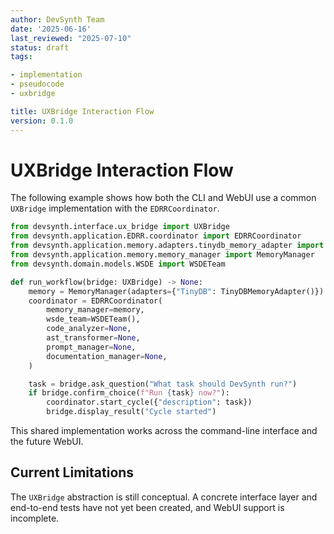 ```yaml
---
author: DevSynth Team
date: '2025-06-16'
last_reviewed: "2025-07-10"
status: draft
tags:

- implementation
- pseudocode
- uxbridge

title: UXBridge Interaction Flow
version: 0.1.0
---
```


# UXBridge Interaction Flow

The following example shows how both the CLI and WebUI use a common `UXBridge`
implementation with the `EDRRCoordinator`.

```python
from devsynth.interface.ux_bridge import UXBridge
from devsynth.application.EDRR.coordinator import EDRRCoordinator
from devsynth.application.memory.adapters.tinydb_memory_adapter import TinyDBMemoryAdapter
from devsynth.application.memory.memory_manager import MemoryManager
from devsynth.domain.models.WSDE import WSDETeam

def run_workflow(bridge: UXBridge) -> None:
    memory = MemoryManager(adapters={"TinyDB": TinyDBMemoryAdapter()})
    coordinator = EDRRCoordinator(
        memory_manager=memory,
        wsde_team=WSDETeam(),
        code_analyzer=None,
        ast_transformer=None,
        prompt_manager=None,
        documentation_manager=None,
    )

    task = bridge.ask_question("What task should DevSynth run?")
    if bridge.confirm_choice(f"Run {task} now?"):
        coordinator.start_cycle({"description": task})
        bridge.display_result("Cycle started")
```

This shared implementation works across the command-line interface and the future WebUI.

## Current Limitations

The `UXBridge` abstraction is still conceptual. A concrete interface layer and
end-to-end tests have not yet been created, and WebUI support is incomplete.
